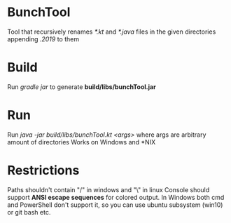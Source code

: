 # BunchTool
Tool that recursively renames _\*.kt_ and _\*.java_ files
in the given directories appending _.2019_ to them

# Build 
Run *gradle jar* to generate **build/libs/bunchTool.jar**

# Run 
Run *java -jar build/libs/bunchTool.kt \<args\>* where args are arbitrary amount of directories
Works on Windows and \*NIX

# Restrictions
Paths shouldn't contain "/" in windows and "\\" in linux
Console should support **ANSI escape sequences** for colored output. In Windows both cmd and PowerShell don't support it, so you can use ubuntu subsystem (win10) or git bash etc.
